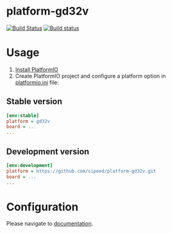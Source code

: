 # platform-gd32v
[![Build Status](https://travis-ci.org/sipeed/platform-gd32v.svg?branch=master)](https://travis-ci.org/sipeed/platform-gd32v)
[![Build status](https://ci.appveyor.com/api/projects/status/x71h1eyhiljmngpo?svg=true)](https://ci.appveyor.com/project/btx000/platform-gd32v)

# Usage

1. [Install PlatformIO](http://platformio.org)
2. Create PlatformIO project and configure a platform option in [platformio.ini](https://docs.platformio.org/page/projectconf.html) file:

## Stable version

```ini
[env:stable]
platform = gd32v
board = ...
...
```

## Development version

```ini
[env:development]
platform = https://github.com/sipeed/platform-gd32v.git
board = ...
...
```

# Configuration

Please navigate to [documentation](https://docs.platformio.org/page/platforms/gd32v.html).
